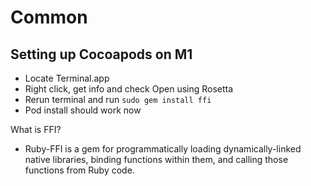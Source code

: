 # Common

## Setting up Cocoapods on M1

- Locate Terminal.app
- Right click, get info and check Open using Rosetta
- Rerun terminal and run `sudo gem install ffi`
- Pod install should work now

What is FFI? 
- Ruby-FFI is a gem for programmatically loading dynamically-linked native libraries, binding functions within them, and calling those functions from Ruby code.

